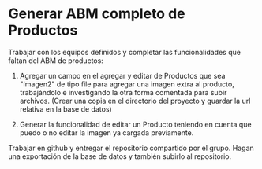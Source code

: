 # Generar ABM completo de Productos

Trabajar con los equipos definidos y completar las funcionalidades que faltan del ABM de productos:
1. Agregar un campo en el agregar y editar de Productos que sea "Imagen2" de tipo file para agregar una imagen extra al producto, trabajándolo e investigando la otra forma comentada para subir archivos. (Crear una copia en el directorio del proyecto y guardar la url relativa en la base de datos)

2. Generar la funcionalidad de editar un Producto teniendo en cuenta que puedo o no editar la imagen ya cargada previamente.

Trabajar en github y entregar el repositorio compartido por el grupo. Hagan una exportación de la base de datos y también subirlo al repositorio.